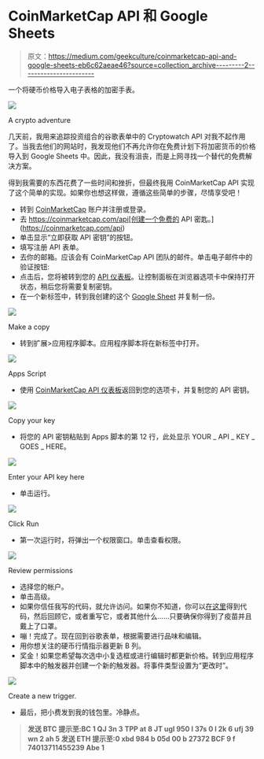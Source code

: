 # CoinMarketCap API 和 Google Sheets

> 原文：<https://medium.com/geekculture/coinmarketcap-api-and-google-sheets-eb6c62aeae46?source=collection_archive---------2----------------------->

一个将硬币价格导入电子表格的加密手表。

![](img/5cb398d168518677bd6231e6a6f5d817.png)

A crypto adventure

几天前，我用来追踪投资组合的谷歌表单中的 Cryptowatch API 对我不起作用了。当我去他们的网站时，我发现他们不再允许你在免费计划下将加密货币的价格导入到 Google Sheets 中。因此，我没有沮丧，而是上网寻找一个替代的免费解决方案。

得到我需要的东西花费了一些时间和挫折，但最终我用 CoinMarketCap API 实现了这个简单的实现。如果你也想这样做，遵循这些简单的步骤，尽情享受吧！

*   转到 [CoinMarketCap](https://coinmarketcap.com/) 账户并注册或登录。
*   去 https://coinmarketcap.com/api[创建一个免费的 API 密匙。](https://coinmarketcap.com/api)
*   单击显示“立即获取 API 密钥”的按钮。
*   填写注册 API 表单。
*   去你的邮箱。应该会有 CoinMarketCap API 团队的邮件。单击电子邮件中的验证按钮:
*   点击后，您将被转到您的 [API 仪表板](https://pro.coinmarketcap.com/account)。让控制面板在浏览器选项卡中保持打开状态，稍后您将需要复制密钥。
*   在一个新标签中，转到我创建的这个 [Google Sheet](https://docs.google.com/spreadsheets/d/1Bc2zLCV-sLrlO3wCYW4fKpBmifBnhnUWqBaH_5vxqbI/edit?usp=sharing) 并复制一份。

![](img/c06a0b3f7cae3b19b63b432dd2b7df80.png)

Make a copy

*   转到扩展>应用程序脚本。应用程序脚本将在新标签中打开。

![](img/1cd0795eb135536d5e6cfce4543b24b9.png)

Apps Script

*   使用 [CoinMarketCap API 仪表板](https://pro.coinmarketcap.com/account)返回到您的选项卡，并复制您的 API 密钥。

![](img/89f478ad20a7d8c483e92381f5b273fe.png)

Copy your key

*   将您的 API 密钥粘贴到 Apps 脚本的第 12 行，此处显示 YOUR _ API _ KEY _ GOES _ HERE。

![](img/c5ff6cb3349aeec2342e27549983088a.png)

Enter your API key here

*   单击运行。

![](img/57667aea22121cdb5a41e6e8c910356f.png)

Click Run

*   第一次运行时，将弹出一个权限窗口。单击查看权限。

![](img/4ea6576df765d7149fea0c5532e84416.png)

Review permissions

*   选择您的帐户。
*   单击高级。
*   如果你信任我写的代码，就允许访问。如果你不知道，你可以[在这里](https://gist.github.com/craigtockman/d74c3b6cf075ae85776575c451634b5d)得到代码，然后回顾它，或者重写它，或者其他什么……只要确保你得到了疫苗并且戴上了口罩。
*   嘣！完成了。现在回到谷歌表单，根据需要进行品味和编辑。
*   用你想关注的硬币行情指示器更新 B 列。
*   奖金！如果您希望每次选中小复选框或进行编辑时都更新价格。转到应用程序脚本中的触发器并创建一个新的触发器。将事件类型设置为“更改时”。

![](img/c7202779dac028dd0ee03e8f04d8c15f.png)

Create a new trigger.

*   最后，把小费发到我的钱包里。冷静点。

> **发送 BTC 提示至:BC 1 QJ 3n 3 TPP at 8 JT ugl 950 l 37s 0 l 2k 6 ufj 39 wn 2 ah 5
> 发送 ETH 提示至:0 xbd 984 b 05d 00 b 27372 BCF 9 f 74013711455239 Abe 1**